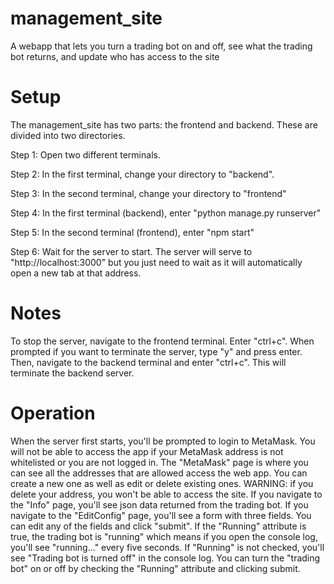 # management_site
A webapp that lets you turn a trading bot on and off, see what the trading bot returns, and update who has access to the site

# Setup
The management_site has two parts: the frontend and backend. These are divided into two directories. 

Step 1:
Open two different terminals.

Step 2:
In the first terminal, change your directory to "backend". 

Step 3:
In the second terminal, change your directory to "frontend"

Step 4:
In the first terminal (backend), enter "python manage.py runserver"

Step 5:
In the second terminal (frontend), enter "npm start"

Step 6:
Wait for the server to start. The server will serve to "http://localhost:3000" but you just need to wait as it will automatically open a new tab at that address.

# Notes
To stop the server, navigate to the frontend terminal. Enter "ctrl+c". When prompted if you want to terminate the server, type "y" and press enter.
Then, navigate to the backend terminal and enter "ctrl+c". This will terminate the backend server.

# Operation
When the server first starts, you'll be prompted to login to MetaMask. You will not be able to access the app if your MetaMask address is not whitelisted or you are not logged in.
The "MetaMask" page is where you can see all the addresses that are allowed access the web app. You can create a new one as well as edit or delete existing ones.
WARNING: if you delete your address, you won't be able to access the site.
If you navigate to the "Info" page, you'll see json data returned from the trading bot.
If you navigate to the "EditConfig" page, you'll see a form with three fields. You can edit any of the fields and click "submit".
If the "Running" attribute is true, the trading bot is "running" which means if you open the console log, you'll see "running..." every five seconds. If "Running" is not checked, you'll see "Trading bot is turned off" in the console log.
You can turn the "trading bot" on or off by checking the "Running" attribute and clicking submit.

